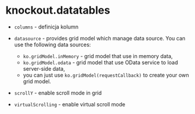 ﻿knockout.datatables
===================

* `columns` - definicja kolumn
* `datasource` - provides grid model which manage data source. You can use the following data sources:

	* `ko.gridModel.inMemory` - grid model that use in memory data,
	* `ko.gridModel.odata` - grid model that use OData service to load server-side data,
	* you can just use `ko.gridModel(requestCallback)` to create your own grid model.

* `scrollY` - enable scroll mode in grid
* `virtualScrolling` - enable virtual scroll mode